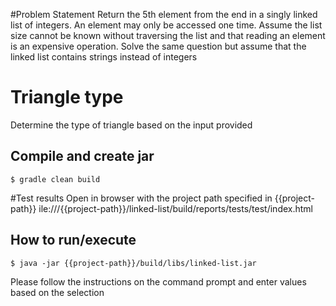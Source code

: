 #Problem Statement
Return the 5th element from the end in a singly linked list of integers. An element may only be accessed one time. 
Assume the list size cannot be known without traversing the list and that reading an element is an expensive operation.
Solve the same question but assume that the linked list contains strings instead of integers

# Triangle type
Determine the type of triangle based on the input provided


## Compile and create jar

```
$ gradle clean build
```

#Test results
Open in browser with the project path specified in {{project-path}}
ile:///{{project-path}}/linked-list/build/reports/tests/test/index.html



## How to run/execute

```
$ java -jar {{project-path}}/build/libs/linked-list.jar
```
Please follow the instructions on the command prompt and enter values based on the selection